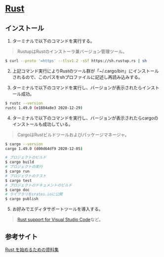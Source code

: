 # [Rust](https://www.rust-lang.org/ja)

## インストール
1. ターミナルで以下のコマンドを実行する。
> RustupはRustのインストーラ兼バージョン管理ツール。
```sh
$ curl --proto '=https' --tlsv1.2 -sSf https://sh.rustup.rs | sh
```

2. 上記コマンド実行によりRustのツール群が「~/.cargo/bin」にインストールされるので、このパスをshプロファイルに記述し再読み込みする。

3. ターミナルで以下のコマンドを実行し、バージョンが表示されたらインストール成功。
```sh
$ rustc --version
rustc 1.49.0 (e1884a8e3 2020-12-29)
```

4. ターミナルで以下のコマンドを実行し、バージョンが表示されたらcargoのインストールも成功している。
> CargoはRustビルドツールおよびパッケージマネージャ。
```sh
$ cargo --version
cargo 1.49.0 (d00d64df9 2020-12-05)

# プロジェクトのビルド
$ cargo build
# プロジェクトの実行
$ cargo run
# プロジェクトのテスト
$ cargo test
# プロジェクトのドキュメントのビルド
$ cargo doc
# ライブラリをcrates.ioに公開
$ cargo publish
```

5. お好みでエディタサポートツールを導入する。
> [Rust support for Visual Studio Code](https://marketplace.visualstudio.com/items?itemName=rust-lang.rust)など。

## 参考サイト
[Rust を始めるための資料集](https://blog-dry.com/entry/2021/01/23/141936)
